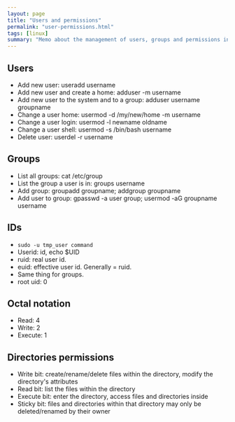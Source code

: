 ```yaml
---
layout: page
title: "Users and permissions"
permalink: "user-permissions.html"
tags: [linux]
summary: "Memo about the management of users, groups and permissions in Linux"
---
```


## Users
* Add new user: useradd username
* Add new user and create a home: adduser -m username
* Add new user to the system and to a group: adduser username groupname
* Change a user home: usermod -d /my/new/home -m username
* Change a user login: usermod -l newname oldname
* Change a user shell: usermod -s /bin/bash username
* Delete user: userdel -r username

## Groups
* List all groups: cat /etc/group
* List the group a user is in: groups username
* Add group: groupadd groupname; addgroup groupname
* Add user to group: gpasswd -a user group; usermod -aG groupname username

## IDs
* `sudo -u tmp_user command`
* Userid: id, echo $UID
* ruid: real user id.
* euid: effective user id. Generally = ruid.
* Same thing for groups.
* root uid: 0


## Octal notation
* Read: 4
* Write: 2
* Execute: 1

## Directories permissions
* Write bit: create/rename/delete files within the directory, modify the directory's attributes
* Read bit: list the files within the directory
* Execute bit: enter the directory, access files and directories inside
* Sticky bit: files and directories within that directory may only be deleted/renamed by their owner
